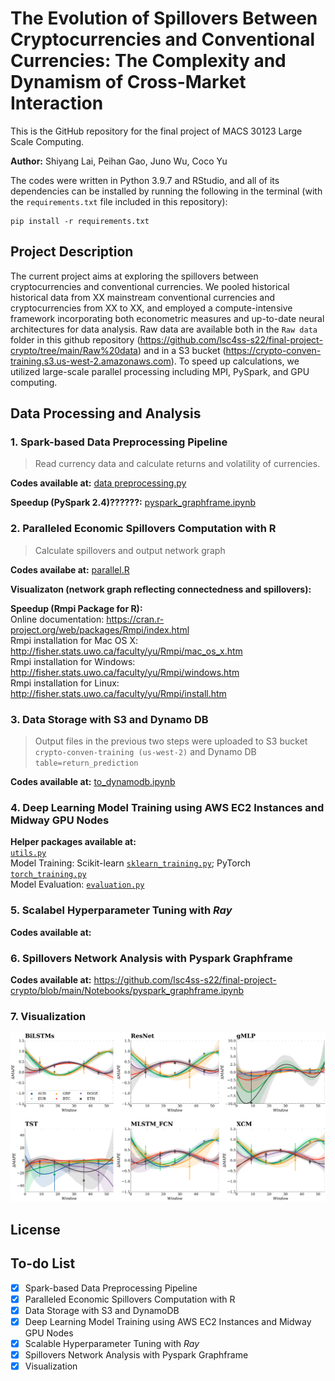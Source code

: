 # __The Evolution of Spillovers Between Cryptocurrencies and Conventional Currencies: The Complexity and Dynamism of Cross-Market Interaction__

This is the GitHub repository for the final project of MACS 30123 Large Scale Computing.

__Author:__ Shiyang Lai, Peihan Gao, Juno Wu, Coco Yu

The codes were written in Python 3.9.7 and RStudio, and all of its dependencies can be installed by running the following in the terminal (with the `requirements.txt` file included in this repository):
```
pip install -r requirements.txt
```

## Project Description
The current project aims at exploring the spillovers between cryptocurrencies and conventional currencies. We pooled historical historical data from XX mainstream conventional currencies and cryptocurrencies from XX to XX, and employed a compute-intensive framework incorporating both econometric measures and up-to-date neural architectures for data analysis. Raw data are available both in the `Raw data` folder in this github repository (https://github.com/lsc4ss-s22/final-project-crypto/tree/main/Raw%20data) and in a S3 bucket (https://crypto-conven-training.s3.us-west-2.amazonaws.com). To speed up calculations, we utilized large-scale parallel processing including MPI, PySpark, and GPU computing.

## Data Processing and Analysis
### 1. Spark-based Data Preprocessing Pipeline
> Read currency data and calculate returns and volatility of currencies.

**Codes available at:** <a href="https://github.com/lsc4ss-s22/final-project-crypto/blob/main/Python%20scripts/data%20preprocessing.py">data preprocessing.py</a>

**Speedup (PySpark 2.4)??????:** <a href="https://github.com/lsc4ss-s22/final-project-crypto/blob/main/Notebooks/pyspark_graphframe.ipynb"> pyspark_graphframe.ipynb</a>

### 2. Paralleled Economic Spillovers Computation with R
> Calculate spillovers and output network graph

**Codes availabe at:** <a href="https://github.com/lsc4ss-s22/final-project-crypto/blob/main/R%20Scripts/parallel.R"> parallel.R</a>

**Visualizaton (network graph reflecting connectedness and spillovers):** 

**Speedup (Rmpi Package for R):**\
Online documentation: https://cran.r-project.org/web/packages/Rmpi/index.html \
Rmpi installation for Mac OS X: http://fisher.stats.uwo.ca/faculty/yu/Rmpi/mac_os_x.htm \
Rmpi installation for Windows: http://fisher.stats.uwo.ca/faculty/yu/Rmpi/windows.htm \
Rmpi installation for Linux: http://fisher.stats.uwo.ca/faculty/yu/Rmpi/install.htm

### 3. Data Storage with S3 and Dynamo DB
> Output files in the previous two steps were uploaded to S3 bucket `crypto-conven-training (us-west-2)` and Dynamo DB `table=return_prediction`

**Codes available at:** <a href="https://github.com/lsc4ss-s22/final-project-crypto/blob/main/Notebooks/to_dynamodb.ipynb"> to_dynamodb.ipynb</a>

### 4. Deep Learning Model Training using AWS EC2 Instances and Midway GPU Nodes
**Helper packages available at:**\
<a href="https://github.com/lsc4ss-s22/final-project-crypto/blob/main/Python%20scripts/utils.py">`utils.py`</a> \
Model Training: Scikit-learn <a href="https://github.com/lsc4ss-s22/final-project-crypto/blob/main/Python%20scripts/sklearn_training.py">`sklearn_training.py`</a>; PyTorch <a href="https://github.com/lsc4ss-s22/final-project-crypto/blob/main/Python%20scripts/torch_training.py">`torch_training.py`</a> \
Model Evaluation: <a href="https://github.com/lsc4ss-s22/final-project-crypto/blob/main/Python%20scripts/evaluation.py"> `evaluation.py`</a>

### 5. Scalabel Hyperparameter Tuning with _Ray_
**Codes available at:** 

### 6. Spillovers Network Analysis with Pyspark Graphframe
**Codes available at:** https://github.com/lsc4ss-s22/final-project-crypto/blob/main/Notebooks/pyspark_graphframe.ipynb

### 7. Visualization
![plot](https://github.com/lsc4ss-s22/final-project-crypto/blob/main/Images/lm_results.svg)

## License

## __To-do List__
- [x] Spark-based Data Preprocessing Pipeline
- [x] Paralleled Economic Spillovers Computation with R
- [x] Data Storage with S3 and DynamoDB
- [x] Deep Learning Model Training using AWS EC2 Instances and Midway GPU Nodes 
- [x] Scalable Hyperparameter Tuning with _Ray_
- [x] Spillovers Network Analysis with Pyspark Graphframe
- [x] Visualization

